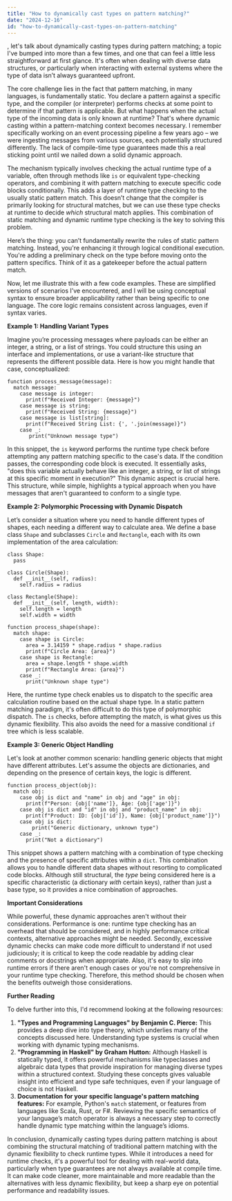 ```yaml
---
title: "How to dynamically cast types on pattern matching?"
date: "2024-12-16"
id: "how-to-dynamically-cast-types-on-pattern-matching"
---
```


, let's talk about dynamically casting types during pattern matching; a topic I've bumped into more than a few times, and one that can feel a little less straightforward at first glance. It's often when dealing with diverse data structures, or particularly when interacting with external systems where the type of data isn’t always guaranteed upfront.

The core challenge lies in the fact that pattern matching, in many languages, is fundamentally static. You declare a pattern against a specific type, and the compiler (or interpreter) performs checks at some point to determine if that pattern is applicable. But what happens when the actual type of the incoming data is only known at runtime? That's where dynamic casting within a pattern-matching context becomes necessary. I remember specifically working on an event processing pipeline a few years ago – we were ingesting messages from various sources, each potentially structured differently. The lack of compile-time type guarantees made this a real sticking point until we nailed down a solid dynamic approach.

The mechanism typically involves checking the actual runtime type of a variable, often through methods like `is` or equivalent type-checking operators, and combining it with pattern matching to execute specific code blocks conditionally. This adds a layer of runtime type checking to the usually static pattern match. This doesn’t change that the compiler is primarily looking for structural matches, but we can use these type checks at runtime to decide *which* structural match applies. This combination of static matching and dynamic runtime type checking is the key to solving this problem.

Here’s the thing: you can’t fundamentally rewrite the rules of static pattern matching. Instead, you're enhancing it through logical conditional execution. You're adding a preliminary check on the type before moving onto the pattern specifics. Think of it as a gatekeeper before the actual pattern match.

Now, let me illustrate this with a few code examples. These are simplified versions of scenarios I’ve encountered, and I will be using conceptual syntax to ensure broader applicability rather than being specific to one language. The core logic remains consistent across languages, even if syntax varies.

**Example 1: Handling Variant Types**

Imagine you’re processing messages where payloads can be either an integer, a string, or a list of strings. You could structure this using an interface and implementations, or use a variant-like structure that represents the different possible data. Here is how you might handle that case, conceptualized:

```
function process_message(message):
  match message:
    case message is integer:
      print(f"Received Integer: {message}")
    case message is string:
      print(f"Received String: {message}")
    case message is list[string]:
      print(f"Received String List: {', '.join(message)}")
    case _:
       print("Unknown message type")
```

In this snippet, the `is` keyword performs the runtime type check before attempting any pattern matching specific to the case's data. If the condition passes, the corresponding code block is executed. It essentially asks, "does this variable actually behave like an integer, a string, or list of strings at this specific moment in execution?" This dynamic aspect is crucial here. This structure, while simple, highlights a typical approach when you have messages that aren't guaranteed to conform to a single type.

**Example 2: Polymorphic Processing with Dynamic Dispatch**

Let’s consider a situation where you need to handle different types of shapes, each needing a different way to calculate area. We define a base class `Shape` and subclasses `Circle` and `Rectangle`, each with its own implementation of the area calculation:

```
class Shape:
  pass

class Circle(Shape):
  def __init__(self, radius):
    self.radius = radius

class Rectangle(Shape):
  def __init__(self, length, width):
    self.length = length
    self.width = width

function process_shape(shape):
  match shape:
    case shape is Circle:
      area = 3.14159 * shape.radius * shape.radius
      print(f"Circle Area: {area}")
    case shape is Rectangle:
      area = shape.length * shape.width
      print(f"Rectangle Area: {area}")
    case _:
      print("Unknown shape type")
```

Here, the runtime type check enables us to dispatch to the specific area calculation routine based on the actual shape type. In a static pattern matching paradigm, it's often difficult to do this type of polymorphic dispatch. The `is` checks, before attempting the match, is what gives us this dynamic flexibility. This also avoids the need for a massive conditional `if` tree which is less scalable.

**Example 3: Generic Object Handling**

Let's look at another common scenario: handling generic objects that might have different attributes. Let's assume the objects are dictionaries, and depending on the presence of certain keys, the logic is different.

```
function process_object(obj):
  match obj:
    case obj is dict and "name" in obj and "age" in obj:
      print(f"Person: {obj['name']}, Age: {obj['age']}")
    case obj is dict and "id" in obj and "product_name" in obj:
      print(f"Product: ID: {obj['id']}, Name: {obj['product_name']}")
    case obj is dict:
        print("Generic dictionary, unknown type")
    case _:
      print("Not a dictionary")
```

This snippet shows a pattern matching with a combination of type checking and the presence of specific attributes within a `dict`. This combination allows you to handle different data shapes without resorting to complicated code blocks. Although still structural, the *type* being considered here is a specific characteristic (a dictionary *with* certain keys), rather than just a base type, so it provides a nice combination of approaches.

**Important Considerations**

While powerful, these dynamic approaches aren't without their considerations. Performance is one: runtime type checking has an overhead that should be considered, and in highly performance critical contexts, alternative approaches might be needed. Secondly, excessive dynamic checks can make code more difficult to understand if not used judiciously; it is critical to keep the code readable by adding clear comments or docstrings when appropriate. Also, it's easy to slip into runtime errors if there aren't enough cases or you're not comprehensive in your runtime type checking. Therefore, this method should be chosen when the benefits outweigh those considerations.

**Further Reading**

To delve further into this, I'd recommend looking at the following resources:

1.  **"Types and Programming Languages" by Benjamin C. Pierce:** This provides a deep dive into type theory, which underlies many of the concepts discussed here. Understanding type systems is crucial when working with dynamic typing mechanisms.
2.  **"Programming in Haskell" by Graham Hutton:** Although Haskell is statically typed, it offers powerful mechanisms like typeclasses and algebraic data types that provide inspiration for managing diverse types within a structured context. Studying these concepts gives valuable insight into efficient and type safe techniques, even if your language of choice is not Haskell.
3.  **Documentation for your specific language's pattern matching features:** For example, Python's `match` statement, or features from languages like Scala, Rust, or F#. Reviewing the specific semantics of your language’s match operator is always a necessary step to correctly handle dynamic type matching within the language’s idioms.

In conclusion, dynamically casting types during pattern matching is about combining the structural matching of traditional pattern matching with the dynamic flexibility to check runtime types. While it introduces a need for runtime checks, it's a powerful tool for dealing with real-world data, particularly when type guarantees are not always available at compile time. It can make code cleaner, more maintainable and more readable than the alternatives with less dynamic flexibility, but keep a sharp eye on potential performance and readability issues.
